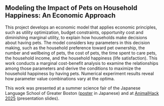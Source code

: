 ## Modeling the Impact of Pets on Household Happiness: An Economic Approach

This project develops an economic model that applies economic principles, such as utility optimization, budget constraints, opportunity cost and diminishing marginal utility, to explain how households make decisions about having pets. The model considers key parameters in this decision making, such as the household preference toward pet ownership, the number and wellbeing of pets, the cost of pets, the time spent to care pets, the household income, and the household happiness (life satisfaction). This work conducts a marginal cost-benefit analysis to examine the relationships among those parameters and derive the conditions to maximize the household happiness by having pets. Numerical experiment results reveal how parameter value combinations vary at the optima. 

This work was presented at a summer science fair of the Japanese Language School of Greater Boston ([poster](./poster-jls.jpg) in Japanese) and at [AnimalHack 2025](https://animalhack2025.devpost.com/) (presentation slides). 

